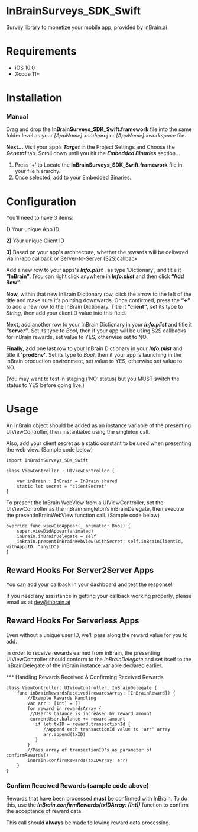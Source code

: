 # InBrainSurveys_SDK_Swift
Survey library to monetize your mobile app, provided by inBrain.ai

# Requirements
* iOS 10.0
* Xcode 11+

# Installation
### Manual
Drag and drop the **InBrainSurveys_SDK_Swift.framework** file into the same folder level as your *[AppName].xcodeproj* or *[AppName].xworkspace* file. 

**Next...**
Visit your app’s ***Target*** in the Project Settings and Choose the ***General*** tab.
Scroll down until you hit the ***Embedded Binaries*** section… 
1) Press ‘+’ to Locate the **InBrainSurveys_SDK_Swift.framework** file in your file hierarchy.
2) Once selected, add to your Embedded Binaries.

# Configuration
You’ll need to have 3 items:

**1)** Your unique App ID

**2)** Your unique Client ID 

**3)** Based on your app's architecture, whether the rewards will be delivered via in-app callback or Server-to-Server (S2S)callback 

Add a new row to your apps's ***Info.plist*** , as type 'Dictionary', and title it **“InBrain”**. (You can right click anywhere in ***Info.plist*** and then click **“Add Row”**.

**Now,** within that new InBrain Dictionary row, click the arrow to the left of the title and make sure it’s pointing downwards. Once confirmed, press the **“+”** to add a new row to the InBrain Dictionary. Title it **“client”**, set its type to *String*, then add your clientID value into this field.

**Next,** add another row to your InBrain Dictionary in your ***Info.plist*** and title it **“server”**. Set its type to *Bool*, then if your app will be using S2S callbacks for inBrain rewards, set value to YES, otherwise set to NO.

**Finally,** add one last row to your InBrain Dictionary in your ***Info.plist*** and title it **'prodEnv'**. Set its type to *Bool*, then if your app is launching in the inBrain production environment, set value to YES, otherwise set value to NO.

(You may want to test in staging (‘NO’ status) but you MUST switch the status to YES before going live.)

# Usage

An InBrain object should be added as an instance variable of the presenting UIViewController, then instantiated using the singleton call. 

Also, add your client secret as a static constant to be used when presenting the web view. (Sample code below)

```
Import InBrainSurveys_SDK_Swift

class ViewController : UIViewController {
    
    var inBrain : InBrain = InBrain.shared
    static let secret = "clientSecret"
}
```

To present the InBrain WebView from a UIViewController, set the UIViewController as the inBrain singleton’s inBrainDelegate, then execute the presentInBrainWebView function call. (Sample code below)

```
override func viewDidAppear(_ animated: Bool) {
    super.viewDidAppear(animated)
    inBrain.inBrainDelegate = self
    inBrain.presentInBrainWebView(withSecret: self.inBrainClientId, withAppUID: "anyID")
}
```
## Reward Hooks For Server2Server Apps
You can add your callback in your dashboard and test the response!

If you need any assistance in getting your callback working properly, please email us at [dev@inbrain.ai](dev@inbrain.ai)

## Reward Hooks For Serverless Apps
Even without a unique user ID, we’ll pass along the reward value for you to add. 

In order to receive rewards earned from inBrain, the presenting UIViewController should conform to the *InBrainDelegate* and set itself to the inBrainDelegate of the inBrain instance variable declared earlier.

*** Handling Rewards Received & Confirming Received Rewards

```
class ViewController: UIViewController, InBrainDelegate {
    func inBrainRewardsReceived(rewardsArray: [InBrainReward]) {
        //Example Rewards Handling
        var arr : [Int] = []
        for reward in rewardsArray {
         //User's balance is increased by reward amount
         currentUser.balance += reward.amount
           if let txID = reward.transactionId {
              //Append each transactionId value to 'arr' array
              arr.append(txID)
           }
        }
        //Pass array of transactionID's as parameter of confirmRewards() 
        inBrain.confirmRewards(txIDArray: arr)
    }
}
```
### Confirm Received Rewards (sample code above)

Rewards that have been processed **must** be confirmed with InBrain. To do this, use the ***InBrain.confirmRewards(txIDArray: [Int])*** function to confirm the acceptance of reward data.

This call should **always** be made following reward data processing.

